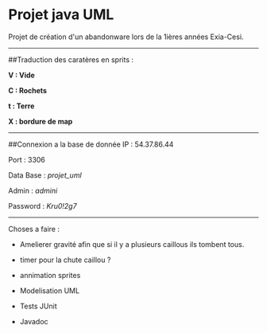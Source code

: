 # Projet java UML

Projet de création d'un abandonware lors de la 1ières années Exia-Cesi.


---
##Traduction des caratères en sprits : 

**V : Vide**

**C : Rochets**

**t : Terre**

**X : bordure de map**

---
##Connexion a la base de donnée
IP : 54.37.86.44

Port : 3306

Data Base : _projet_uml_

Admin : _admini_

Password : _Kru0!2g7_

---
Choses a faire :

- Amelierer gravité afin que si il y a plusieurs caillous ils tombent tous.
- timer pour la chute caillou ?
- annimation sprites

- Modelisation UML
- Tests JUnit
- Javadoc
